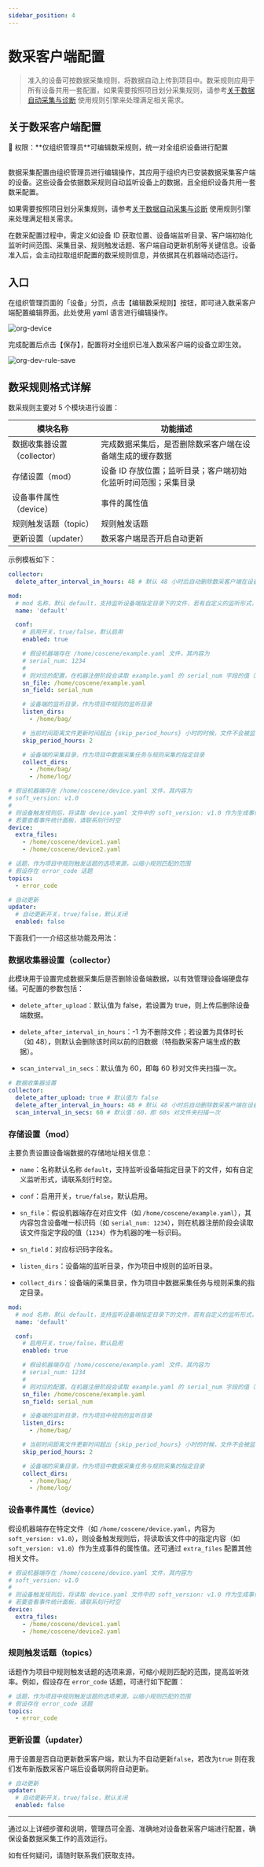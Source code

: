 ```yaml
---
sidebar_position: 4
---
```


# 数采客户端配置

> 准入的设备可按数据采集规则，将数据自动上传到项目中。数采规则应用于所有设备共用一套配置，如果需要按照项目划分采集规则，请参考[关于数据自动采集与诊断](../use-case/data-diagnosis/1-intro.md) 使用规则引擎来处理满足相关需求。

## 关于数采客户端配置

<div style={
{ 
    padding: '12px 16px', backgroundColor: '#EFF6FF', borderRadius: '4px',  border: '1px solid', borderColor: '#2563EB', color: '#111827' }
}>
<p style={{margin: 0}}>🤖 权限：**仅组织管理员**可编辑数采规则，统一对全组织设备进行配置</p>
</div>
<br />
数据采集配置由组织管理员进行编辑操作，其应用于组织内已安装数据采集客户端的设备。这些设备会依据数采规则自动监听设备上的数据，且全组织设备共用一套数采配置。

如果需要按照项目划分采集规则，请参考[关于数据自动采集与诊断](../use-case/data-diagnosis/1-intro.md) 使用规则引擎来处理满足相关需求。

在数采配置过程中，需定义如设备 ID 获取位置、设备端监听目录、客户端初始化监听时间范围、采集目录、规则触发话题、客户端自动更新机制等关键信息。设备准入后，会主动拉取组织配置的数采规则信息，并依据其在机器端动态运行。

## 入口

在组织管理页面的「设备」分页，点击【编辑数采规则】按钮，即可进入数采客户端配置编辑界面。此处使用 yaml 语言进行编辑操作。

![org-device](./img/4-3-org-collector.png)

完成配置后点击【保存】，配置将对全组织已准入数采客户端的设备立即生效。

![org-dev-rule-save](./img/4-3-device-save-collector.png)

## 数采规则格式详解

数采规则主要对 5 个模块进行设置：

| 模块名称                    | 功能描述                                                       |
| --------------------------- | -------------------------------------------------------------- |
| 数据收集器设置（collector） | 完成数据采集后，是否删除数采客户端在设备端生成的缓存数据                             |
| 存储设置（mod）             | 设备 ID 存放位置；监听目录；客户端初始化监听时间范围；采集目录 |
| 设备事件属性（device）      | 事件的属性值                                                   |
| 规则触发话题（topic）       | 规则触发话题                                                   |
| 更新设置（updater）         | 数采客户端是否开启自动更新                                       |

示例模板如下：

```yaml
collector:
  delete_after_interval_in_hours: 48 # 默认 48 小时后自动删除数采客户端在设备端生成的缓存数据，-1 为不删除

mod:
  # mod 名称，默认 default，支持监听设备端指定目录下的文件，若有自定义的监听形式，请联系刻行时空
  name: 'default'

  conf:
    # 启用开关，true/false，默认启用
    enabled: true

    # 假设机器端存在 /home/coscene/example.yaml 文件，其内容为
    # serial_num: 1234
    #
    # 则对应的配置，在机器注册阶段会读取 example.yaml 的 serial_num 字段的值（1234）作为机器的唯一标识码
    sn_file: /home/coscene/example.yaml
    sn_field: serial_num

    # 设备端的监听目录，作为项目中规则的监听目录
    listen_dirs:
      - /home/bag/

    # 当前时间距离文件更新时间超出 {skip_period_hours} 小时的时候，文件不会被监听/采集
    skip_period_hours: 2

    # 设备端的采集目录，作为项目中数据采集任务与规则采集的指定目录
    collect_dirs:
      - /home/bag/
      - /home/log/

# 假设机器端存在 /home/coscene/device.yaml 文件，其内容为
# soft_version: v1.0
#
# 则设备触发规则后，将读取 device.yaml 文件中的 soft_version: v1.0 作为生成事件的属性值
# 若要查看事件统计面板，请联系刻行时空
device:
  extra_files:
    - /home/coscene/device1.yaml
    - /home/coscene/device2.yaml

# 话题，作为项目中规则触发话题的选项来源，以缩小规则匹配的范围
# 假设存在 error_code 话题
topics:
  - error_code

# 自动更新
updater:
  # 自动更新开关，true/false，默认关闭
  enabled: false
```

下面我们一一介绍这些功能及用法：

### 数据收集器设置（collector）

此模块用于设置完成数据采集后是否删除设备端数据，以有效管理设备端硬盘存储。可配置的参数包括：

- `delete_after_upload`：默认值为 false，若设置为 true，则上传后删除设备端数据。

- `delete_after_interval_in_hours`：-1 为不删除文件；若设置为具体时长（如 48），则默认会删除该时间以前的旧数据（特指数采客户端生成的数据）。

- `scan_interval_in_secs`：默认值为 60，即每 60 秒对文件夹扫描一次。

```yaml
# 数据收集器设置
collector:
  delete_after_upload: true # 默认值为 false
  delete_after_interval_in_hours: 48 # 默认 48 小时后自动删除数采客户端在设备端生成的缓存数据，-1 为不删除
  scan_interval_in_secs: 60 # 默认值：60，即 60s 对文件夹扫描一次
```

### 存储设置（mod）

主要负责设置设备端数据的存储地址相关信息：

- `name`：名称默认名称 `default`，支持监听设备端指定目录下的文件，如有自定义监听形式，请联系刻行时空。

- `conf`：启用开关，`true/false`，默认启用。

- `sn_file`：假设机器端存在对应文件（如 `/home/coscene/example.yaml`），其内容包含设备唯一标识码（如 `serial_num: 1234`），则在机器注册阶段会读取该文件指定字段的值（`1234`）作为机器的唯一标识码。

- `sn_field`：对应标识码字段名。

- `listen_dirs`：设备端的监听目录，作为项目中规则的监听目录。

- `collect_dirs`：设备端的采集目录，作为项目中数据采集任务与规则采集的指定目录。

```yaml
mod:
  # mod 名称，默认 default，支持监听设备端指定目录下的文件，若有自定义的监听形式，请联系刻行时空
  name: 'default'

  conf:
    # 启用开关，true/false，默认启用
    enabled: true

    # 假设机器端存在 /home/coscene/example.yaml 文件，其内容为
    # serial_num: 1234
    #
    # 则对应的配置，在机器注册阶段会读取 example.yaml 的 serial_num 字段的值（1234）作为机器的唯一标识码
    sn_file: /home/coscene/example.yaml
    sn_field: serial_num

    # 设备端的监听目录，作为项目中规则的监听目录
    listen_dirs:
      - /home/bag/

    # 当前时间距离文件更新时间超出 {skip_period_hours} 小时的时候，文件不会被监听/采集
    skip_period_hours: 2

    # 设备端的采集目录，作为项目中数据采集任务与规则采集的指定目录
    collect_dirs:
      - /home/bag/
      - /home/log/
```

### 设备事件属性（device）

假设机器端存在特定文件（如 `/home/coscene/device.yaml`，内容为 `soft_version: v1.0`），则设备触发规则后，将读取该文件中的指定内容（如 `soft_version: v1.0`）作为生成事件的属性值。还可通过 `extra_files` 配置其他相关文件。

```yaml
# 假设机器端存在 /home/coscene/device.yaml 文件，其内容为
# soft_version: v1.0
#
# 则设备触发规则后，将读取 device.yaml 文件中的 soft_version: v1.0 作为生成事件的属性值
# 若要查看事件统计面板，请联系刻行时空
device:
  extra_files:
    - /home/coscene/device1.yaml
    - /home/coscene/device2.yaml
```

### 规则触发话题（topics）

话题作为项目中规则触发话题的选项来源，可缩小规则匹配的范围，提高监听效率。例如，假设存在 `error_code` 话题，可进行如下配置：

```yaml
# 话题，作为项目中规则触发话题的选项来源，以缩小规则匹配的范围
# 假设存在 error_code 话题
topics:
  - error_code
```

### 更新设置（updater）

用于设置是否自动更新数采客户端，默认为不自动更新`false`，若改为`true` 则在我们发布新版数采客户端后设备联网将自动更新。

```yaml
# 自动更新
updater:
  # 自动更新开关，true/false，默认关闭
  enabled: false
```

---

通过以上详细步骤和说明，管理员可全面、准确地对设备数采客户端进行配置，确保设备数据采集工作的高效运行。

如有任何疑问，请随时联系我们获取支持。
